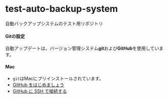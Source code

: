 # test-auto-backup-system
自動バックアップシステムのテスト用リポジトリ

#### Gitの設定

自動アップデートは，バージョン管理システム**git**および**GitHub**を使用しています。

#### Mac

* ``git``はMacにプリインストールされています。
* [GitHub をはじめましょう](https://help.github.com/ja/github/getting-started-with-github)
* [GitHub に SSH で接続する](https://help.github.com/ja/github/authenticating-to-github/connecting-to-github-with-ssh)


